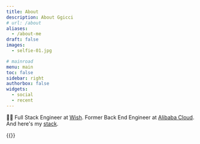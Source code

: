 ```yaml
---
title: About
description: About Ggicci
# url: /about
aliases:
  - /about-me
draft: false
images:
  - selfie-01.jpg

# mainroad
menu: main
toc: false
sidebar: right
authorbox: false
widgets:
  - social
  - recent
---
```


:man_technologist: Full Stack Engineer at [Wish](https://www.wish.com). Former Back End Engineer at [Alibaba Cloud](https://www.aliyun.com). And here's my [stack](https://stackshare.io/ggicci/my-full-stack).

{{<instagram CEo6z0YJTlD hidecaption>}}

<!-- <p>
<a frameborder="0" data-theme="light" data-layers="1,3,2,4" data-stack-embed="true" href="https://embed.stackshare.io/stacks/embed/04df3d6bf689d665e918d9e25a45e0"></a><script async src="https://cdn1.stackshare.io/javascripts/client-code.js" charset="utf-8"></script>
</p> -->
